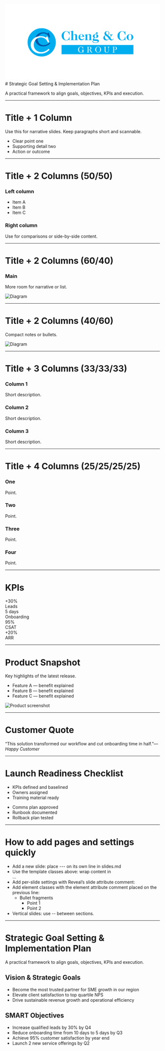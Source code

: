 <img class="hero-logo" src="images/Logo%20-%20Cheng%20%26%20Co%20Group_%20v1%20Official%20logo_%202025.png" alt="Logo" />
# Strategic Goal Setting & Implementation Plan
<p class="subtitle">A practical framework to align goals, objectives, KPIs and execution.</p>
<!-- .slide: class="cover" -->

---

<!-- 1) Title + 1 column -->
# Title + 1 Column
<div class="tpl tpl-1col">
  <div>
    <p class="lead">Use this for narrative slides. Keep paragraphs short and scannable.</p>
    <ul>
      <li>Clear point one</li>
      <li>Supporting detail two</li>
      <li>Action or outcome</li>
    </ul>
  </div>
</div>

---

<!-- 2) Title + 2 equal columns -->
# Title + 2 Columns (50/50)
<div class="tpl tpl-2col">
  <div>
    <h3>Left column</h3>
    <ul class="checklist">
      <li>Item A</li>
      <li>Item B</li>
      <li>Item C</li>
    </ul>
  </div>
  <div>
    <h3>Right column</h3>
    <p class="muted">Use for comparisons or side-by-side content.</p>
  </div>
</div>

---

<!-- 3) Title + 2 columns (60/40) -->
# Title + 2 Columns (60/40)
<div class="tpl tpl-60-40 tpl-cols-center">
  <div>
    <h3>Main</h3>
    <p>More room for narrative or list.</p>
  </div>
  <div>
    <img src="images/diagram.png" alt="Diagram" />
  </div>
</div>

---

<!-- 4) Title + 2 columns (40/60) -->
# Title + 2 Columns (40/60)
<div class="tpl tpl-40-60 tpl-cols-center">
  <div>
    <p>Compact notes or bullets.</p>
  </div>
  <div>
    <img src="images/diagram.png" alt="Diagram" />
  </div>
</div>

---

<!-- 5) Title + 3 equal columns -->
# Title + 3 Columns (33/33/33)
<div class="tpl tpl-3col">
  <div>
    <h3>Column 1</h3>
    <p class="muted">Short description.</p>
  </div>
  <div>
    <h3>Column 2</h3>
    <p class="muted">Short description.</p>
  </div>
  <div>
    <h3>Column 3</h3>
    <p class="muted">Short description.</p>
  </div>
</div>

---

<!-- 6) Title + 4 equal columns -->
# Title + 4 Columns (25/25/25/25)
<div class="tpl tpl-4col">
  <div><h3>One</h3><p>Point.</p></div>
  <div><h3>Two</h3><p>Point.</p></div>
  <div><h3>Three</h3><p>Point.</p></div>
  <div><h3>Four</h3><p>Point.</p></div>
</div>

---

<!-- 7) Stats / KPIs grid -->
# KPIs
<div class="tpl tpl-4col">
  <div><div class="kpi">+30%</div><div class="kpi-label">Leads</div></div>
  <div><div class="kpi">5 days</div><div class="kpi-label">Onboarding</div></div>
  <div><div class="kpi">95%</div><div class="kpi-label">CSAT</div></div>
  <div><div class="kpi">+20%</div><div class="kpi-label">ARR</div></div>
</div>

---

<!-- 8) Image right, text left -->
# Product Snapshot
<div class="tpl tpl-60-40 tpl-cols-center">
  <div>
    <p class="lead">Key highlights of the latest release.</p>
    <ul>
      <li>Feature A — benefit explained</li>
      <li>Feature B — benefit explained</li>
      <li>Feature C — benefit explained</li>
    </ul>
  </div>
  <div>
    <img src="images/diagram.png" alt="Product screenshot" />
  </div>
</div>

---

<!-- 9) Quote slide -->
# Customer Quote
<div class="tpl tpl-1col">
  <p class="quote">“This solution transformed our workflow and cut onboarding time in half.”<cite>— Happy Customer</cite></p>
</div>

---

<!-- 10) Checklist across two columns -->
# Launch Readiness Checklist
<div class="tpl tpl-2col">
  <div>
    <ul class="checklist">
      <li>KPIs defined and baselined</li>
      <li>Owners assigned</li>
      <li>Training material ready</li>
    </ul>
  </div>
  <div>
    <ul class="checklist">
      <li>Comms plan approved</li>
      <li>Runbook documented</li>
      <li>Rollback plan tested</li>
    </ul>
  </div>
</div>

---

# How to add pages and settings quickly
- Add a new slide: place --- on its own line in slides.md
- Use the template classes above: wrap content in <div class="tpl tpl-2col">...</div>
- Add per-slide settings with Reveal’s slide attribute comment:
  <!-- .slide: data-transition="fade" data-background-color="#ffffff" -->
- Add element classes with the element attribute comment placed on the previous line:
  - Bullet fragments
    - Point 1 <!-- .element: class="fragment" -->
    - Point 2 <!-- .element: class="fragment" -->
- Vertical slides: use -- between sections.

---

# Strategic Goal Setting & Implementation Plan
<p class="subtitle">A practical framework to align goals, objectives, KPIs and execution.</p>

## Vision & Strategic Goals
- Become the most trusted partner for SME growth in our region
- Elevate client satisfaction to top quartile NPS
- Drive sustainable revenue growth and operational efficiency

## SMART Objectives
- Increase qualified leads by 30% by Q4
- Reduce onboarding time from 10 days to 5 days by Q3
- Achieve 95% customer satisfaction by year end
- Launch 2 new service offerings by Q2
